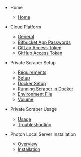* Home
  * [Home](/home.md)

* Cloud Platform
  * [General](/docs/cloud/general.md)
  * [Bitbucket App Passwords](/docs/cloud/bitbucket-tokens.md)
  * [GitLab Access Token](/docs/cloud/gitlab-tokens.md)
  * [GitHub Access Token](/docs/cloud/github-tokens.md)

* Private Scraper Setup
  * [Requirements](/docs/private/requirements.md)
  * [Setup](/docs/private/private-setup.md)
  * [Docker Setup](/docs/private/docker-setup.md)
  * [Running Scraper in Docker](/docs/private/docker-usage.md)
  * [Environment File](/docs/private/environment-file.md)
  * [Volume](/docs/private/volume.md)

* Private Scraper Usage
  * [Usage](/docs/private/scraper-usage.md)
  * [Troubleshooting](/docs/private/scraper-troubleshooting.md)

* Photon Local Server Installation
  * [Overview](/docs/photon/photon-overview.md)
  * [Installation](/docs/photon/local-installation.md)